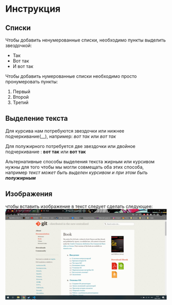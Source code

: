 # Инструкция

## Списки 

Чтобы добавить ненумерованные списки, необходимо пункты выделить звездочкой:
* Так
* Вот так
* И вот так

Чтобы добавить нумерованные списки необходимо просто пронумеровать пункты:
1. Первый
2. Второй
3. Третий 

## Выделение текста

Для курсива нам потребуются звездочки или нижнее подчеркивание(__), например: *вот так* или _вот так_

Для полужирного потребуется две звездочки или двойное подчеркивание : **вот так** или __вот так__

Альтернативные способы выделения текста жирным или курсивом нужны для того чтобы мы могли совмещать оба этих способа, например _текст может быть выделен курсивом и при этом быть **полужирным**_

## Изображения 

чтобы вставить изображение в текст следует сделать следующее: 
![Скриншот ](1.jpg)


